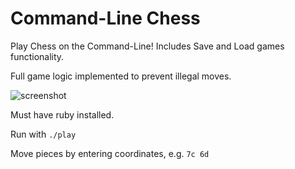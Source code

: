 # Command-Line Chess

Play Chess on the Command-Line! Includes Save and Load games functionality.

Full game logic implemented to prevent illegal moves.

![screenshot](https://live.staticflickr.com/65535/52067547587_6b0a8592ee_z.jpg)

Must have ruby installed.

Run with `./play`

Move pieces by entering coordinates, e.g. `7c 6d`
